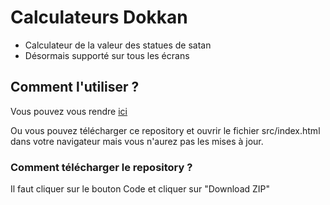 # Calculateurs Dokkan

- Calculateur de la valeur des statues de satan
- Désormais supporté sur tous les écrans


## Comment l'utiliser ?
Vous pouvez vous rendre [ici](https://lafouine-38.github.io/Dokkan)

Ou vous pouvez télécharger ce repository et ouvrir le fichier src/index.html dans votre navigateur
mais vous n'aurez pas les mises à jour.

### Comment télécharger le repository ?

Il faut cliquer sur le bouton Code et cliquer sur "Download ZIP"

